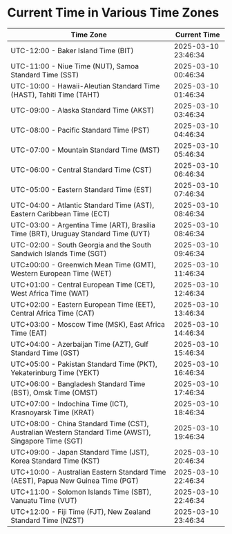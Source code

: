 # Current Time in Various Time Zones

| Time Zone | Current Time |
|-----------|--------------|
| UTC-12:00 - Baker Island Time (BIT) | 2025-03-10 23:46:34 |
| UTC-11:00 - Niue Time (NUT), Samoa Standard Time (SST) | 2025-03-10 00:46:34 |
| UTC-10:00 - Hawaii-Aleutian Standard Time (HAST), Tahiti Time (TAHT) | 2025-03-10 01:46:34 |
| UTC-09:00 - Alaska Standard Time (AKST) | 2025-03-10 03:46:34 |
| UTC-08:00 - Pacific Standard Time (PST) | 2025-03-10 04:46:34 |
| UTC-07:00 - Mountain Standard Time (MST) | 2025-03-10 05:46:34 |
| UTC-06:00 - Central Standard Time (CST) | 2025-03-10 06:46:34 |
| UTC-05:00 - Eastern Standard Time (EST) | 2025-03-10 07:46:34 |
| UTC-04:00 - Atlantic Standard Time (AST), Eastern Caribbean Time (ECT) | 2025-03-10 08:46:34 |
| UTC-03:00 - Argentina Time (ART), Brasília Time (BRT), Uruguay Standard Time (UYT) | 2025-03-10 08:46:34 |
| UTC-02:00 - South Georgia and the South Sandwich Islands Time (SGT) | 2025-03-10 09:46:34 |
| UTC±00:00 - Greenwich Mean Time (GMT), Western European Time (WET) | 2025-03-10 11:46:34 |
| UTC+01:00 - Central European Time (CET), West Africa Time (WAT) | 2025-03-10 12:46:34 |
| UTC+02:00 - Eastern European Time (EET), Central Africa Time (CAT) | 2025-03-10 13:46:34 |
| UTC+03:00 - Moscow Time (MSK), East Africa Time (EAT) | 2025-03-10 14:46:34 |
| UTC+04:00 - Azerbaijan Time (AZT), Gulf Standard Time (GST) | 2025-03-10 15:46:34 |
| UTC+05:00 - Pakistan Standard Time (PKT), Yekaterinburg Time (YEKT) | 2025-03-10 16:46:34 |
| UTC+06:00 - Bangladesh Standard Time (BST), Omsk Time (OMST) | 2025-03-10 17:46:34 |
| UTC+07:00 - Indochina Time (ICT), Krasnoyarsk Time (KRAT) | 2025-03-10 18:46:34 |
| UTC+08:00 - China Standard Time (CST), Australian Western Standard Time (AWST), Singapore Time (SGT) | 2025-03-10 19:46:34 |
| UTC+09:00 - Japan Standard Time (JST), Korea Standard Time (KST) | 2025-03-10 20:46:34 |
| UTC+10:00 - Australian Eastern Standard Time (AEST), Papua New Guinea Time (PGT) | 2025-03-10 22:46:34 |
| UTC+11:00 - Solomon Islands Time (SBT), Vanuatu Time (VUT) | 2025-03-10 22:46:34 |
| UTC+12:00 - Fiji Time (FJT), New Zealand Standard Time (NZST) | 2025-03-10 23:46:34 |
